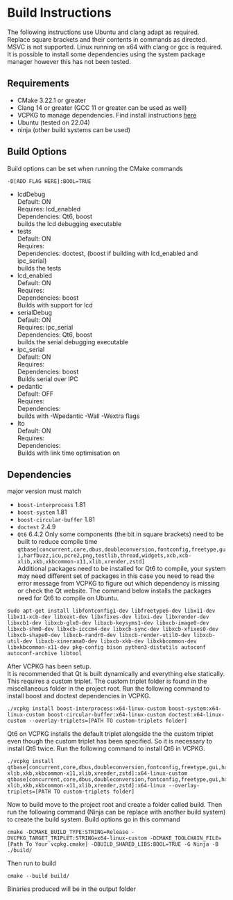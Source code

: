 # Build Instructions

The following instructions use Ubuntu and clang adapt as required.  
Replace square brackets and their contents in commands as directed.  
MSVC is not supported. Linux running on x64 with clang or gcc is required.  
It is possible to install some dependencies using the system package manager however this has not been tested.

## Requirements
- CMake 3.22.1 or greater
- Clang 14 or greater (GCC 11 or greater can be used as well) 
- VCPKG to manage dependencies. Find install instructions [here](https://github.com/microsoft/vcpkg)
- Ubuntu (tested on 22.04)
- ninja (other build systems can be used)

## Build Options
Build options can be set when running the CMake commands
```
-D[ADD FLAG HERE]:BOOL=TRUE
```
- lcdDebug  
    Default: ON  
    Requires: lcd_enabled  
    Dependencies: Qt6, boost  
    builds the lcd debugging executable  
- tests  
    Default: ON  
    Requires:  
    Dependencies: doctest, (boost if building with lcd_enabled and ipc_serial)  
    builds the tests  
- lcd_enabled  
    Default: ON  
    Requires:  
    Dependencies: boost  
    Builds with support for lcd  
- serialDebug  
    Default: ON  
    Requires: ipc_serial  
    Dependencies: Qt6, boost  
    builds the serial debugging executable  
- ipc_serial  
    Default: ON  
    Requires:  
    Dependencies: boost  
    Builds serial over IPC  
- pedantic  
    Default: OFF  
    Requires:  
    Dependencies:  
    builds with -Wpedantic -Wall -Wextra flags  
- lto  
    Default: ON  
    Requires:  
    Dependencies:  
    Builds with  link time optimisation on  

##  Dependencies
major version must match  
 - `boost-interprocess` 1.81
 - `boost-system` 1.81
 - `boost-circular-buffer` 1.81
 - `doctest` 2.4.9
 - `Qt6` 6.4.2 Only some components (the bit in square brackets) need to be built to reduce compile time
  `qtbase[concurrent,core,dbus,doubleconversion,fontconfig,freetype,gui,harfbuzz,icu,pcre2,png,testlib,thread,widgets,xcb,xcb-xlib,xkb,xkbcommon-x11,xlib,xrender,zstd]`   
  Additional packages need to be installed for Qt6 to compile, your system may need different set of packages in this case you need to read the error message from VCPKG to figure out which dependency is missing or check the Qt website. The command below installs the packages need for Qt6 to compile on Ubuntu.

 ```
 sudo apt-get install libfontconfig1-dev libfreetype6-dev libx11-dev libx11-xcb-dev libxext-dev libxfixes-dev libxi-dev libxrender-dev libxcb1-dev libxcb-glx0-dev libxcb-keysyms1-dev libxcb-image0-dev libxcb-shm0-dev libxcb-icccm4-dev libxcb-sync-dev libxcb-xfixes0-dev libxcb-shape0-dev libxcb-randr0-dev libxcb-render-util0-dev libxcb-util-dev libxcb-xinerama0-dev libxcb-xkb-dev libxkbcommon-dev libxkbcommon-x11-dev pkg-config bison python3-distutils autoconf autoconf-archive libtool 
 ```

After VCPKG has been setup.  
It is recommended that Qt is built dynamically and everything else statically. This requires a custom triplet. The custom triplet folder is found in the miscellaneous folder in the project root. Run the following command to install boost and doctest dependencies in VCPKG.

```
./vcpkg install boost-interprocess:x64-linux-custom boost-system:x64-linux-custom boost-circular-buffer:x64-linux-custom doctest:x64-linux-custom --overlay-triplets=[PATH TO custom-triplets folder]
```

Qt6 on VCPKG installs the default triplet alongside the the custom triplet even though the custom triplet has been specified. So it is necessary to install Qt6 twice. Run the following command to install Qt6 in VCPKG.
```
./vcpkg install qtbase[concurrent,core,dbus,doubleconversion,fontconfig,freetype,gui,harfbuzz,icu,pcre2,png,testlib,thread,widgets,xcb,xcb-xlib,xkb,xkbcommon-x11,xlib,xrender,zstd]:x64-linux-custom qtbase[concurrent,core,dbus,doubleconversion,fontconfig,freetype,gui,harfbuzz,icu,pcre2,png,testlib,thread,widgets,xcb,xcb-xlib,xkb,xkbcommon-x11,xlib,xrender,zstd]:x64-linux --overlay-triplets=[PATH TO custom-triplets folder]
```

Now to build move to the project root and create a folder called build. Then run the following command (Ninja can be replace with another build system) to create the build system.
Build options go in this command  
```
cmake -DCMAKE_BUILD_TYPE:STRING=Release -DVCPKG_TARGET_TRIPLET:STRING=x64-linux-custom -DCMAKE_TOOLCHAIN_FILE=[Path To Your vcpkg.cmake] -DBUILD_SHARED_LIBS:BOOL=TRUE -G Ninja -B ./build/
```
Then run to build
```
cmake --build build/
```

Binaries produced will be in the output folder
